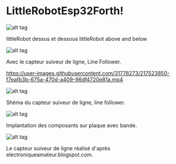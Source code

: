 # LittleRobotEsp32Forth!

![alt tag](https://user-images.githubusercontent.com/31778273/217667374-52ab65e7-f2e7-4664-b56e-92019d6b184c.png)

littleRobot dessus et dessous littleRobot above and below

![alt tag](https://user-images.githubusercontent.com/31778273/217016920-76d7783c-00c1-4d11-9939-c3dd6e7aff2c.png)

Avec le capteur suiveur de ligne, Line Follower.


https://user-images.githubusercontent.com/31778273/217523850-f7eafb3b-675a-470d-a409-96df4720e81a.mp4

![alt tag](https://user-images.githubusercontent.com/31778273/218247443-6e8f3cd2-89ed-4709-9b93-e8f325aeca94.png)

Shéma du capteur suiveur de ligne, line follower.


![alt tag](https://user-images.githubusercontent.com/31778273/218248724-4bfde415-3c67-4245-a742-0eac1fb06e00.png)

Implantation des composants sur plaque avec bande.


![alt tag](https://user-images.githubusercontent.com/31778273/218248610-7e87aa9c-6cf2-46f5-8d22-bdb6d15036a8.png)


Le capteur suiveur de ligne réalisé d'après electroniqueamateur.blogspot.com.
